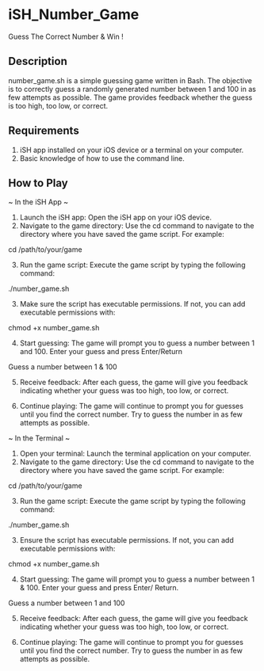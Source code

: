 # iSH_Number_Game

Guess The Correct Number &amp; Win !

## Description

number_game.sh is a simple guessing game written in Bash. The objective is to correctly guess a randomly generated number between 1 and 100 in as few attempts as possible. The game provides feedback whether the guess is too high, too low, or correct.

## Requirements

1. iSH app installed on your iOS device or a    terminal on your computer.
2. Basic knowledge of how to use the command line.

## How to Play

~ In the iSH App ~

1.	Launch the iSH app:
Open the iSH app on your iOS device.
2.	Navigate to the game directory:
Use the cd command to navigate to the directory where you have saved the game script. For example:

cd /path/to/your/game


3.	Run the game script:
Execute the game script by typing the following command:

./number_game.sh

3.	Make sure the script has executable permissions. If not, you can add executable permissions with:

chmod +x number_game.sh


4.	Start guessing:
The game will prompt you to guess a number between 1 and 100. Enter your guess and press Enter/Return

Guess a number between 1 & 100


5.	Receive feedback:
After each guess, the game will give you feedback indicating whether your guess was too high, too low, or correct.

6.	Continue playing:
The game will continue to prompt you for guesses until you find the correct number. Try to guess the number in as few attempts as possible.

~ In the Terminal ~

1.	Open your terminal:
Launch the terminal application on your computer.
2.	Navigate to the game directory:
Use the cd command to navigate to the directory where you have saved the game script. For example:

cd /path/to/your/game


3.	Run the game script:
Execute the game script by typing the following command:

./number_game.sh

3.	Ensure the script has executable permissions. If not, you can add executable permissions with:

chmod +x number_game.sh


4.	Start guessing:
The game will prompt you to guess a number between 1 & 100. Enter your guess and press Enter/ Return.

Guess a number between 1 and 100


5.	Receive feedback:
After each guess, the game will give you feedback indicating whether your guess was too high, too low, or correct.

6.	Continue playing:
The game will continue to prompt you for guesses until you find the correct number. Try to guess the number in as few attempts as possible.